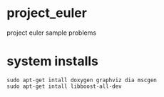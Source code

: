 # project_euler
project euler sample problems

# system installs

    sudo apt-get intall doxygen graphviz dia mscgen 
    sudo apt-get intall libboost-all-dev 
